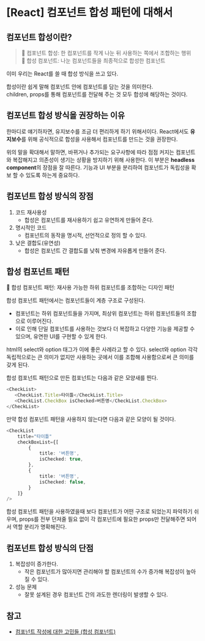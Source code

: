 # [React] 컴포넌트 합성 패턴에 대해서

## 컴포넌트 합성이란?
> 📌 컴포넌트 합성: 한 컴포넌트를 작게 나눈 뒤 사용하는 쪽에서 조합하는 행위  
> 📌 합성 컴포넌트: 나눈 컴포넌트들을 최종적으로 합성한 컴포넌트 

이미 우리는 React를 쓸 때 합성 방식을 쓰고 있다.  

합성이란 쉽게 말해 컴포넌트 안에 컴포넌트를 담는 것을 의미한다.  
children, props를 통해 컴포넌트를 전달해 주는 것 모두 합성에 해당하는 것이다.  

## 컴포넌트 합성 방식을 권장하는 이유
한마디로 얘기하자면, 유지보수를 조금 더 편리하게 하기 위해서이다.
React에서도 **유지보수**를 위해 공식적으로 합성을 사용해서 컴포넌트를 만드는 것을 권장한다.

위의 말을 확대해서 말하면, 바뀌거나 추가되는 요구사항에 따라 점점 커지는 컴포넌트와 복잡해지고 의존성이 생기는 상황을 방지하기 위해 사용한다.
이 부분은 **headless component**의 장점을 잘 따른다. 기능과 UI 부분을 분리하여 컴포넌트가 독립성을 확보 할 수 있도록 하는게 중요하다.

## 컴포넌트 합성 방식의 장점
1. 코드 재사용성
    - 합성은 컴포넌트를 재사용하기 쉽고 유연하게 만들어 준다.
2. 명시적인 코드
    - 컴포넌트의 동작을 명시적, 선언적으로 정의 할 수 있다.
3. 낮은 결합도(유연성)
   - 합성은 컴포넌트 간 결합도를 낮춰 변경에 자유롭게 만들어 준다.

## 합성 컴포넌트 패턴
📌 합성 컴포넌트 패턴: 재사용 가능한 하위 컴포넌트를 조합하는 디자인 패턴

합성 컴포넌트 패턴에서는 컴포넌트들이 계층 구조로 구성된다.
- 컴포넌트는 하위 컴포넌트들을 가지며, 최상위 컴포넌트는 하위 컴포넌트들의 조합으로 이루어진다.
- 이로 인해 단일 컴포넌트를 사용하는 것보다 더 복잡하고 다양한 기능을 제공할 수 있으며, 유연한 UI를 구현할 수 있게 한다.

html의 select와 option 태그가 이에 좋은 사례라고 할 수 있다.
select와 option 각각 독립적으로는 큰 의미가 없지만 사용하는 곳에서 이를 조합해 사용함으로써 큰 의미를 갖게 된다.

합성 컴포넌트 패턴으로 만든 컴포넌트는 다음과 같은 모양새를 띈다.
```typescript jsx
<CheckList>
   <CheckList.Title>타이틀</CheckList.Title>
   <CheckList.CheckBox isChecked>버튼명</CheckList.CheckBox>
</CheckList>
```

만약 합성 컴포넌트 패턴을 사용하지 않는다면 다음과 같은 모양이 될 것이다.
```typescript jsx
<CheckList
    title="타이틀"
    checkBoxList={[
        {
            title: '버튼명',
            isChecked: true,
        },
        {
            title: '버튼명',
            isChecked: false,
        }
    ]}
/>
```

합성 컴포넌트 패턴을 사용하였을때 보다 컴포넌트가 어떤 구조로 되었는지 파악하기 쉬우며, props를 전부 던져줄 필요 없이 각 컴포넌트에 필요한 props만 전달해주면 되어서 역할 분리가 명확해진다.

## 컴포넌트 합성 방식의 단점
1. 복잡성이 증가한다.
   - 작은 컴포넌트가 많아지면 관리해야 할 컴포넌트의 수가 증가해 복잡성이 높아질 수 있다.
2. 성능 문제
   - 잘못 설계된 경우 컴포넌트 간의 과도한 렌더링이 발생할 수 있다.


## 참고
- [컴포넌트 작성에 대한 고민들 (합성 컴포넌트)](https://hj-devlog.vercel.app/blog/%EC%BB%B4%ED%8F%AC%EB%84%8C%ED%8A%B8%20%EC%9E%91%EC%84%B1%EC%97%90%20%EB%8C%80%ED%95%9C%20%EA%B3%A0%EB%AF%BC%EB%93%A4%20(%ED%95%A9%EC%84%B1%20%EC%BB%B4%ED%8F%AC%EB%84%8C%ED%8A%B8))




